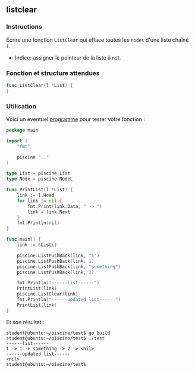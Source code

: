 ## listclear

### Instructions

Écrire une fonction `ListClear` qui efface toutes les `nodes` d'une liste chaîné `l`.

- Indice: assigner le pointeur de la liste à `nil`.

### Fonction et structure attendues

```go
func ListClear(l *List) {
}
```

### Utilisation

Voici un éventuel [programme](TODO-LINK) pour tester votre fonction :

```go
package main

import (
	"fmt"

	piscine ".."
)

type List = piscine.List
type Node = piscine.NodeL

func PrintList(l *List) {
	link := l.Head
	for link != nil {
		fmt.Print(link.Data, " -> ")
		link = link.Next
	}
	fmt.Println(nil)
}

func main() {
	link := &List{}

	piscine.ListPushBack(link, "I")
	piscine.ListPushBack(link, 1)
	piscine.ListPushBack(link, "something")
	piscine.ListPushBack(link, 2)

	fmt.Println("------list------")
	PrintList(link)
	piscine.ListClear(link)
	fmt.Println("------updated list------")
	PrintList(link)
}

```

Et son résultat :

```console
student@ubuntu:~/piscine/test$ go build
student@ubuntu:~/piscine/test$ ./test
------list------
I -> 1 -> something -> 2 -> <nil>
------updated list------
<nil>
student@ubuntu:~/piscine/test$
```
